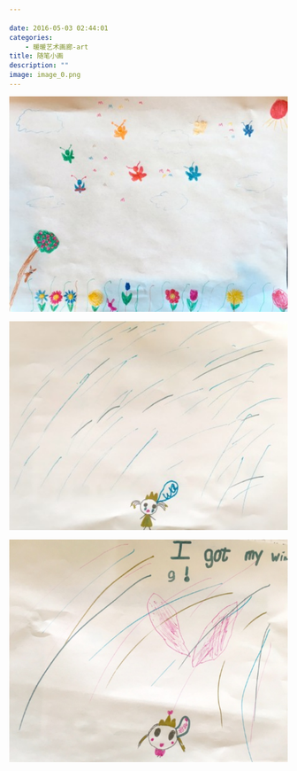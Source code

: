 ```yaml
---

date: 2016-05-03 02:44:01
categories:
    - 暖暖艺术画廊-art
title: 随笔小画
description: ""
image: image_0.png
---
```


![](image_0.png)  
  
![](image_1.png)  
  
![](image_2.png)